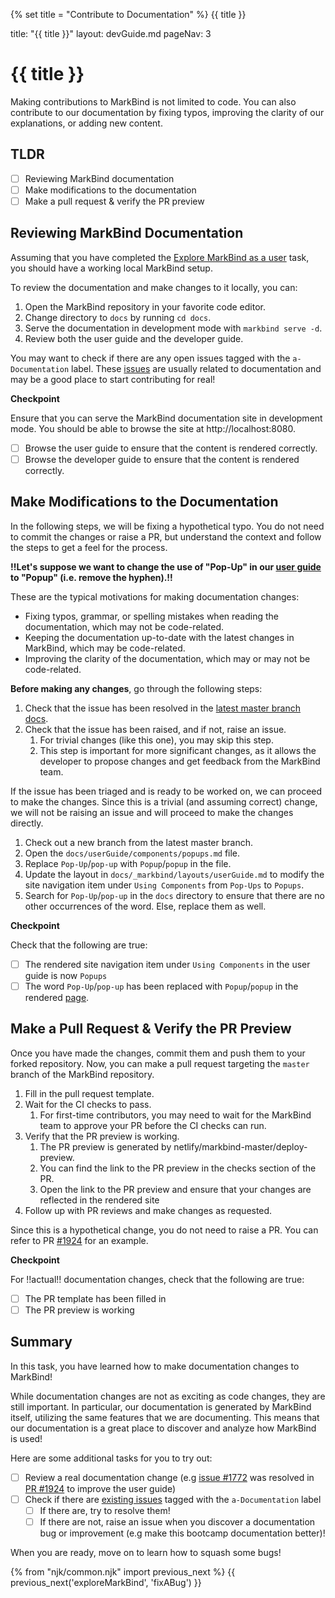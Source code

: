 {% set title = "Contribute to Documentation" %}
<span id="title" class="d-none">{{ title }}</span>

<frontmatter>
  title: "{{ title }}"
  layout: devGuide.md
  pageNav: 3
</frontmatter>

# {{ title }}

<div class="lead">

Making contributions to MarkBind is not limited to code. You can also contribute to our documentation by fixing typos, improving the clarity of our explanations, or adding new content. 

</div>

## TLDR

- [ ] Reviewing MarkBind documentation
- [ ] Make modifications to the documentation
- [ ] Make a pull request & verify the PR preview

## Reviewing MarkBind Documentation

Assuming that you have completed the [Explore MarkBind as a user](exploreMarkBind.md) task, you should have a working local MarkBind setup.

To review the documentation and make changes to it locally, you can:

1. Open the MarkBind repository in your favorite code editor.
1. Change directory to `docs` by running `cd docs`.
1. Serve the documentation in development mode with `markbind serve -d`.
1. Review both the user guide and the developer guide.

<box type="tip" light>

You may want to check if there are any open issues tagged with the `a-Documentation` label. These [issues](https://github.com/MarkBind/markbind/issues?q=is%3Aopen+label%3A%22a-Documentation+%F0%9F%93%9D%22+sort%3Aupdated-desc) are usually related to documentation and may be a good place to start contributing for real!

</box>

<box type="important" light>

**Checkpoint**

Ensure that you can serve the MarkBind documentation site in development mode. You should be able to browse the site at http://localhost:8080.

<include src="exploreMarkBind.md#port-info"></include>

- [ ] Browse the user guide to ensure that the content is rendered correctly.
- [ ] Browse the developer guide to ensure that the content is rendered correctly.

</box>

## Make Modifications to the Documentation

In the following steps, we will be fixing a hypothetical typo. You do not need to commit the changes or raise a PR, but understand the context and follow the steps to get a feel for the process.

**!!Let's suppose we want to change the use of "Pop-Up" in our [user guide](../../userGuide/components/popups.html) to "Popup" (i.e. remove the hyphen).!!**

<box type="info" light>

These are the typical motivations for making documentation changes:
- Fixing typos, grammar, or spelling mistakes when reading the documentation, which may not be code-related.
- Keeping the documentation up-to-date with the latest changes in MarkBind, which may be code-related.
- Improving the clarity of the documentation, which may or may not be code-related.

</box>

**Before making any changes**, go through the following steps:

1. Check that the issue has been resolved in the [latest master branch docs](https://markbind-master.netlify.app/). 
1. Check that the issue has been raised, and if not, raise an issue.
   1. For trivial changes (like this one), you may skip this step.
   1. This step is important for more significant changes, as it allows the developer to propose changes and get feedback from the MarkBind team.

If the issue has been triaged and is ready to be worked on, we can proceed to make the changes. Since this is a trivial (and assuming correct) change, we will not be raising an issue and will proceed to make the changes directly.

1. Check out a new branch from the latest master branch.
1. Open the `docs/userGuide/components/popups.md` file.
1. Replace `Pop-Up`/`pop-up` with `Popup`/`popup` in the file.
1. Update the layout in `docs/_markbind/layouts/userGuide.md` to modify the site navigation item under `Using Components` from `Pop-Ups` to `Popups`.
1. Search for `Pop-Up`/`pop-up` in the `docs` directory to ensure that there are no other occurrences of the word. Else, replace them as well.

<box type="important" light>

**Checkpoint**

Check that the following are true:
- [ ] The rendered site navigation item under `Using Components` in the user guide is now `Popups`
- [ ] The word `Pop-Up`/`pop-up` has been replaced with `Popup`/`popup` in the rendered [page](../../userGuide/components/popups.html).

</box>

## Make a Pull Request & Verify the PR Preview

Once you have made the changes, commit them and push them to your forked repository.
Now, you can make a pull request targeting the `master` branch of the MarkBind repository.

<div id="pr-steps">

1. Fill in the pull request template.
1. Wait for the CI checks to pass.
   1. For first-time contributors, you may need to wait for the MarkBind team to approve your PR before the CI checks can run.
1. Verify that the PR preview is working.
   1. The PR preview is generated by netlify/markbind-master/deploy-preview.
   1. You can find the link to the PR preview in the checks section of the PR. <pic src="{{baseUrl}}/images/bootcamp/live_preview.png" width="920" alt="PR Checks Section"></pic>
   1. Open the link to the PR preview and ensure that your changes are reflected in the rendered site
1. Follow up with PR reviews and make changes as requested.

</div>

Since this is a hypothetical change, you do not need to raise a PR. You can refer to PR [#1924](https://github.com/MarkBind/markbind/pull/1924) for an example.

<box type="important" light>

**Checkpoint**

For !!actual!! documentation changes, check that the following are true:
- [ ] The PR template has been filled in
- [ ] The PR preview is working

</box>

## Summary

In this task, you have learned how to make documentation changes to MarkBind!

While documentation changes are not as exciting as code changes, they are still important. In particular, our documentation is generated by MarkBind itself, utilizing the same features that we are documenting. This means that our documentation is a great place to discover and analyze how MarkBind is used!

Here are some additional tasks for you to try out:
- [ ] Review a real documentation change (e.g [issue #1772](https://github.com/MarkBind/markbind/issues/1772) was resolved in [PR #1924](https://github.com/MarkBind/markbind/pull/1924) to improve the user guide)
- [ ] Check if there are [existing issues](https://github.com/MarkBind/markbind/issues?q=is%3Aopen+label%3A%22a-Documentation+%F0%9F%93%9D%22+sort%3Aupdated-desc) tagged with the `a-Documentation` label
  - [ ] If there are, try to resolve them!
  - [ ] If there are not, raise an issue when you discover a documentation bug or improvement (e.g make this bootcamp documentation better)!

When you are ready, move on to learn how to squash some bugs!

{% from "njk/common.njk" import previous_next %}
{{ previous_next('exploreMarkBind', 'fixABug') }}